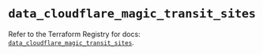 # `data_cloudflare_magic_transit_sites`

Refer to the Terraform Registry for docs: [`data_cloudflare_magic_transit_sites`](https://registry.terraform.io/providers/cloudflare/cloudflare/5.1.0/docs/data-sources/magic_transit_sites).
